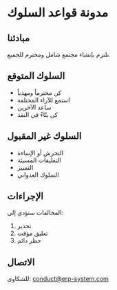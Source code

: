 # مدونة قواعد السلوك

## مبادئنا

نلتزم بإنشاء مجتمع شامل ومحترم للجميع.

## السلوك المتوقع

- كن محترماً ومهذباً
- استمع للآراء المختلفة
- ساعد الآخرين
- كن بنّاءً في النقد

## السلوك غير المقبول

- التحرش أو الإساءة
- التعليقات المسيئة
- التمييز
- السلوك العدواني

## الإجراءات

المخالفات ستؤدي إلى:
1. تحذير
2. تعليق مؤقت
3. حظر دائم

## الاتصال

للشكاوى: conduct@erp-system.com